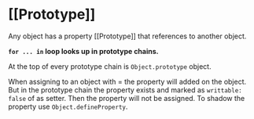 # \[\[Prototype]]

Any object has a property \[\[Prototype]] that references to another object. 

**`for ... in` loop looks up in prototype chains.**

At the top of every prototype chain is `Object.prototype` object.

When assigning to an object with = the property will added on the object. But in the prototype chain the property exists and marked as `writtable: false` of as setter. Then the property will not be assigned. To shadow the property use `Object.defineProperty`.
